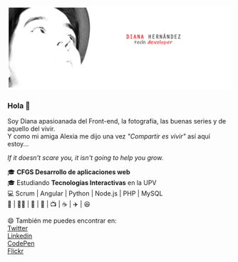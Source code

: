 
![Header Pic](img/header.JPG)

### Hola 👋
Soy Diana apasioanada del Front-end, la fotografía, las buenas series y de aquello del vivir. <br />
Y como mi amiga Alexia me dijo una vez  *"Compartir es vivir"* así aquí estoy...

*If it doesn't scare you, it isn't going to help you grow.*

:mortar_board: **CFGS Desarrollo de aplicaciones web**  <br />
:mortar_board: Estudiando **Tecnologías Interactivas** en la UPV <br />
💻 Scrum | Angular | Python | Node.js | PHP | MySQL <br />
:purple_heart:  | 🏳️‍🌈 | 🖖 | 📸 | :tv: | :coffee: | :airplane: | :laughing:  <br />


:smile: También me puedes encontrar en: <br />
[Twitter](https://twitter.com/dianait_) <br />
[Linkedin](https://www.linkedin.com/in/dianahernandezsoler/) <br />
[CodePen](https://codepen.io/dianait-the-bold) <br />
[Flickr](https://www.flickr.com/photos/elinstantedecisivo/) <br />
